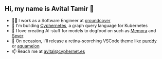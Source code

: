 ## Hi, my name is Avital Tamir 👋

- 👨‍💻 I work as a Software Engineer at [groundcover](https://www.groundcover.com)
- 👷 I'm building [Cyphernetes](https://github.com/AvitalTamir/cyphernetes), a graph query language for Kubernetes
- 🤖 I love creating AI-stuff for models to dogfood on such as [Memora](https://github.com/AvitalTamir/memora) and [Sever](https://github.com/AvitalTamir/sever)
- 🧁 On occasion, I'll release a retina-scorching VSCode theme like [purddy](https://marketplace.visualstudio.com/items?itemName=Cyphernetes.purddy) or [aquamelon](https://marketplace.visualstudio.com/items?itemName=Cyphernetes.aquamelon)
- 📫 Reach me at [avital@cyphernet.es](mailto:avital@cyphernet.es)
